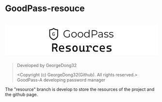 # GoodPass-resouce 
<h1 align="center">
  <img src="https://github.com/GeorgeDong32/GoodPass/blob/resource/Title%20Photo/GoodPass_resources.png" alt="GoodPass" width="600">
</h1>

> Developed by GeorgeDong32 
> 
> <Copyright (c) GeorgeDong32(Github). All rights reserved.>
GoodPass-A developing password manager

The "resource" branch is develop to store the resources of the project and the github page.
